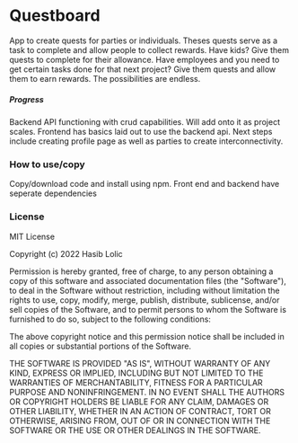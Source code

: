 # Questboard

App to create quests for parties or individuals. Theses quests serve as a task to complete and allow people to collect rewards. 
Have kids? Give them quests to complete for their allowance.
Have employees and you need to get certain tasks done for that next project? Give them quests and allow them to earn rewards.
The possibilities are endless.

##### Progress
Backend API functioning with crud capabilities. Will add onto it as project scales.
Frontend has basics laid out to use the backend api.
Next steps include creating profile page as well as parties to create interconnectivity.

### How to use/copy
Copy/download code and install using npm. Front end and backend have seperate dependencies

### License
MIT License

Copyright (c) 2022 Hasib Lolic

Permission is hereby granted, free of charge, to any person obtaining a copy
of this software and associated documentation files (the "Software"), to deal
in the Software without restriction, including without limitation the rights
to use, copy, modify, merge, publish, distribute, sublicense, and/or sell
copies of the Software, and to permit persons to whom the Software is
furnished to do so, subject to the following conditions:

The above copyright notice and this permission notice shall be included in all
copies or substantial portions of the Software.

THE SOFTWARE IS PROVIDED "AS IS", WITHOUT WARRANTY OF ANY KIND, EXPRESS OR
IMPLIED, INCLUDING BUT NOT LIMITED TO THE WARRANTIES OF MERCHANTABILITY,
FITNESS FOR A PARTICULAR PURPOSE AND NONINFRINGEMENT. IN NO EVENT SHALL THE
AUTHORS OR COPYRIGHT HOLDERS BE LIABLE FOR ANY CLAIM, DAMAGES OR OTHER
LIABILITY, WHETHER IN AN ACTION OF CONTRACT, TORT OR OTHERWISE, ARISING FROM,
OUT OF OR IN CONNECTION WITH THE SOFTWARE OR THE USE OR OTHER DEALINGS IN THE
SOFTWARE.
